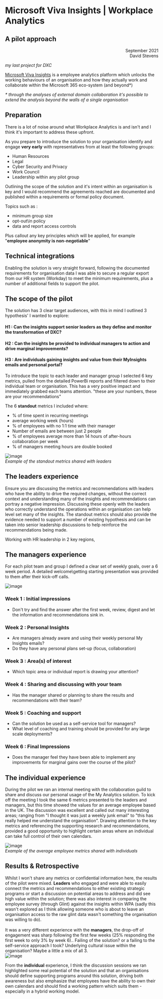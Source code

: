 

# Microsoft Viva Insights | Workplace Analytics
## A pilot approach

<div align="right">September 2021</div>
<div align="right">David Stevens</div>

_my last project for DXC_

[Microsoft Viva Insights](https://www.microsoft.com/en-us/microsoft-viva/insights) is a employee analytics platform which unlocks the working behaviours of an organisation and how they actually work and collaborate within the Microsoft 365 eco-system (and beyond*)

_* through the analyses of external domain collaboration it's possible to extend the analysis beyond the walls of a single organisation_


## Preparation

There is a lot of noise around what Workplace Analytics is and isn't and I think it's important to address these upfront.

As you prepare to introduce the solution to your organisation identify and engage **very early** with representatives from at least the following groups:

- Human Resources
- Legal
- Cyber Security and Privacy
- Work Council
- Leadership within any pilot group

Outlining the scope of the solution and it's intent within an organisation is key and I would recommend the agreements reached are documented and published within a requirements or formal policy document.

Topics such as :
- minimum group size
- opt-out\in policy
- data and report access controls 

Plus callout any key principles which will be applied, for example "**employee anonymity is non-negotiable**"

## Technical integrations

Enabling the solution is very straight forward, following the documented requirements for organisation data I was able to secure a regular export from our HR system (Workday) to meet the minimum requirements, plus a number of additional fields to support the pilot.


## The scope of the pilot

The solution has 3 clear target audiences, with this in mind I outlined 3 hypothesis' I wanted to explore:

#### H1 : Can the insights support senior **leaders** as they define and monitor the transformation of DXC?
#### H2 : Can the insights be provided to individual **managers** to action and drive marginal improvements?
#### H3 : Are **individuals** gaining insights and value from their MyInsights emails and personal portal?


To introduce the topic to each leader and manager group I selected 6 key metrics, pulled from the detailed PowerBi reports and filtered down to their individual team or organisation.  This has a very positive impact and immediately grabbed each teams attention.    "these are your numbers, these are your recommendations"

The 6 **standout** metrics I included where:

- % of time spent in recurring meetings
- average working week (hours)
- % of employees with no 1:1 time with their manager
- Number of emails are between just 2 people
- % of employees average more than 14 hours of after-hours collaboration per week
- % of managers meeting hours are double booked

![image](images/Slide1.png)<br>
_Example of the standout metrics shared with leaders_

## The leaders experience

Ensure you are discussing the metrics and recommendations with leaders who have the ability to drive the required changes, without the correct context and understanding many of the insights and recommendations can portray a negative impression.   Discussing these openly with the leaders who correctly understand the operations within an organisation can help level set many of the insights.    The standout metrics should also provide the evidence needed to support a number of existing hypothesis and can be taken into senior leadership discussions to help reinforce the recommendations being made.

Working with HR leadership in 2 key regions, 

## The managers experience 
For each pilot team and group I defined a clear set of weekly goals, over a 6 week period.   A detailed welcome\getting starting presentation was provided to them after their kick-off calls.

![image](images/journey.png)<br>

### Week 1 : Initial impressions
- Don't try and find the answer after the first week, review, digest and let the information and recommendations sink in.

### Week 2 : Personal Insights
- Are managers already aware and using their weekly personal My Insights emails?
- Do they have any personal plans set-up (focus, collaboration)

### Week 3 : Area(s) of interest
- Which topic area or individual report is drawing your attention?

### Week 4 : Sharing and discussing with your team
- Has the manager shared or planning to share the results and recommendations with their team?

### Week 5 : Coaching and support
- Can the solution be used as a self-service tool for managers?
- What level of coaching and training should be provided for any large scale deployments?

### Week 6 : Final Impressions
- Does the manager feel they have been able to implement any improvements for marginal gains over the course of the pilot?


## The individual experience

During the pilot we ran an internal meeting with the collaboration guild to share and discuss our personal usage of the My Analytics solution.   To kick off the meeting I took the same 6 metrics presented to the leaders and managers, but this time showed the values for an average employee based in the UK.   The discussion was excellent and called out many interesting areas; ranging from "I thought it was just a weekly junk email" to "this has really helped me understand the organisation".    Drawing attention to the key metrics and referencing the supporting research and recommendations, provided a good opportunity to highlight certain areas where an individual can take full control of their own calendars.

![image](images/Slide2.png)<br>
_Example of the average employee metrics shared with individuals_



## Results & Retrospective
Whilst I won't share any metrics or confidential information here, the results of the pilot were mixed.  **Leaders** who engaged and were able to easily connect the metrics and recommendations to either existing strategic programs or start a discussion on potential areas to address and did see high value within the solution; there was also interest in comparing the employee survey (through Glint) against the insights within WPA (sadly this wasn't explored as I think allowing someone who is about to leave an organisation access to the raw glint data wasn't something the organisation was willing to do).    
<br>
It was a very different experience with the **managers**, the drop-off of engagement was sharp following the first few weeks (25% responding the first week to only 3% by week 6)..  Failing of the solution? or a failing to the self-service approach I took?  Underlying cultural issue within the organisation?  Maybe a little a mix of all 3.
<br>
![image](images/engagement.png)<br>

From the **individual** experience, I think the discussion sessions we ran highlighted some real potential of the solution and that an organisations should define supporting programs around this solution, driving both awareness but also emphasize that employees have the ability to own their own calendars and should find a working pattern which suits them - especially in a hybrid working model.